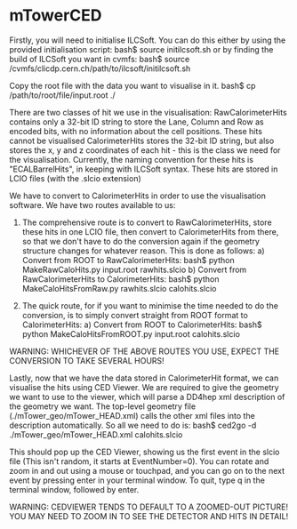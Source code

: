 # mTowerCED

Firstly, you will need to initialise ILCSoft. You can do this either by using the provided initialisation script:
    bash$ source initilcsoft.sh
or by finding the build of ILCSoft you want in cvmfs:
    bash$ source /cvmfs/clicdp.cern.ch/path/to/ilcsoft/initilcsoft.sh
  
Copy the root file with the data you want to visualise in it.
    bash$ cp /path/to/root/file/input.root ./
 
There are two classes of hit we use in the visualisation:
RawCalorimeterHits contains only a 32-bit ID string to store the Lane, Column and Row as encoded bits, with no information about the cell positions. These hits cannot be visualised
CalorimeterHits stores the 32-bit ID string, but also stores the x, y and z coordinates of each hit - this is the class we need for the visualisation. Currently, the naming convention for these hits is "ECALBarrelHits", in keeping with ILCSoft syntax.
These hits are stored in LCIO files (with the .slcio extension)

We have to convert to CalorimeterHits in order to use the visualisation software. We have two routes available to us:

1) The comprehensive route is to convert to RawCalorimeterHits, store these hits in one LCIO file, then convert to CalorimeterHits from there, so that we don't have to do the conversion again if the geometry structure changes for whatever reason. This is done as follows:
  a) Convert from ROOT to RawCalorimeterHits:
    bash$ python MakeRawCaloHits.py input.root rawhits.slcio
  b) Convert from RawCalorimeterHits to CalorimeterHits:
    bash$ python MakeCaloHitsFromRaw.py rawhits.slcio calohits.slcio

2) The quick route, for if you want to minimise the time needed to do the conversion, is to simply convert straight from ROOT format to CalorimeterHits:
  a) Convert from ROOT to CalorimeterHits:
    bash$ python MakeCaloHitsFromROOT.py input.root calohits.slcio
    
WARNING: WHICHEVER OF THE ABOVE ROUTES YOU USE, EXPECT THE CONVERSION TO TAKE SEVERAL HOURS!

Lastly, now that we have the data stored in CalorimeterHit format, we can visualise the hits using CED Viewer. We are required to give the geometry we want to use to the viewer, which will parse a DD4hep xml description of the geometry we want. The top-level geometry file (./mTower_geo/mTower_HEAD.xml) calls the other xml files into the description automatically. So all we need to do is:
    bash$ ced2go -d ./mTower_geo/mTower_HEAD.xml calohits.slcio

This should pop up the CED Viewer, showing us the first event in the slcio file (This isn't random, it starts at EventNumber=0). You can rotate and zoom in and out using a mouse or touchpad, and you can go on to the next event by pressing enter in your terminal window. To quit, type q in the terminal window, followed by enter.

WARNING: CEDVIEWER TENDS TO DEFAULT TO A ZOOMED-OUT PICTURE! YOU MAY NEED TO ZOOM IN TO SEE THE DETECTOR AND HITS IN DETAIL!
